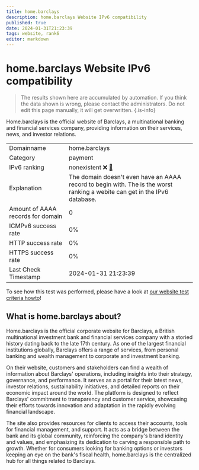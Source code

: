 ```yaml
---
title: home.barclays
description: home.barclays Website IPv6 compatibility
published: true
date: 2024-01-31T21:23:39
tags: website, rank6
editor: markdown
---
```


# home.barclays Website IPv6 compatibility

> The results shown here are accumulated by automation. If you think the data shown is wrong, please contact the administrators. 
> Do not edit this page manually, it will get overwritten.
{.is-info}

Home.barclays is the official website of Barclays, a multinational banking and financial services company, providing information on their services, news, and investor relations.


|   |   |
| - | - |
| Domainname | home.barclays
| Category | payment |
| IPv6 ranking | nonexistent :x: [🔗](/howto/ranking) |
| Explanation | The domain doesn't even have an AAAA record to begin with. The is the worst ranking a webite can get in the IPv6 database. |
| Amount of AAAA records for domain | 0 |
| ICMPv6 success rate | 0%|
| HTTP success rate | 0% |
| HTTPS success rate | 0% |
| Last Check Timestamp | 2024-01-31 21:23:39 |

To see how this test was performed, please have a look at [our website test criteria howto](/howto/testcriteria/website)!


## What is home.barclays about?
Home.barclays is the official corporate website for Barclays, a British multinational investment bank and financial services company with a storied history dating back to the late 17th century. As one of the largest financial institutions globally, Barclays offers a range of services, from personal banking and wealth management to corporate and investment banking.

On their website, customers and stakeholders can find a wealth of information about Barclays' operations, including insights into their strategy, governance, and performance. It serves as a portal for their latest news, investor relations, sustainability initiatives, and detailed reports on their economic impact around the world. The platform is designed to reflect Barclays' commitment to transparency and customer service, showcasing their efforts towards innovation and adaptation in the rapidly evolving financial landscape.

The site also provides resources for clients to access their accounts, tools for financial management, and support. It acts as a bridge between the bank and its global community, reinforcing the company's brand identity and values, and emphasizing its dedication to carving a responsible path to growth. Whether for consumers looking for banking options or investors keeping an eye on the bank's fiscal health, home.barclays is the centralized hub for all things related to Barclays.


